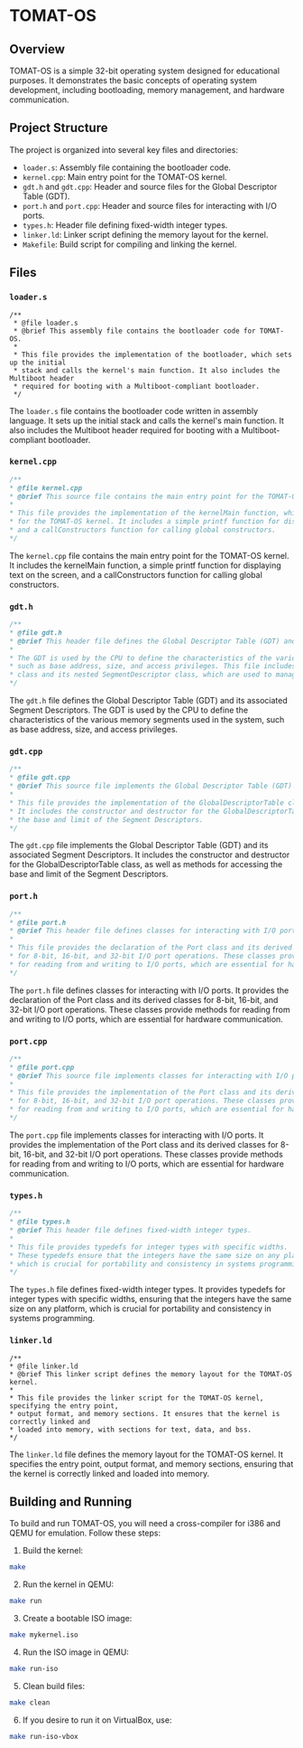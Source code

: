 # TOMAT-OS

## Overview

TOMAT-OS is a simple 32-bit operating system designed for educational purposes. It demonstrates the basic concepts of operating system development, including bootloading, memory management, and hardware communication.

## Project Structure

The project is organized into several key files and directories:

- `loader.s`: Assembly file containing the bootloader code.
- `kernel.cpp`: Main entry point for the TOMAT-OS kernel.
- `gdt.h` and `gdt.cpp`: Header and source files for the Global Descriptor Table (GDT).
- `port.h` and `port.cpp`: Header and source files for interacting with I/O ports.
- `types.h`: Header file defining fixed-width integer types.
- `linker.ld`: Linker script defining the memory layout for the kernel.
- `Makefile`: Build script for compiling and linking the kernel.

## Files

### `loader.s`

```plaintext
/**
 * @file loader.s
 * @brief This assembly file contains the bootloader code for TOMAT-OS.
 *
 * This file provides the implementation of the bootloader, which sets up the initial
 * stack and calls the kernel's main function. It also includes the Multiboot header
 * required for booting with a Multiboot-compliant bootloader.
 */
 ```

The `loader.s` file contains the bootloader code written in assembly language. It sets up the initial stack and calls the kernel's main function. It also includes the Multiboot header required for booting with a Multiboot-compliant bootloader.

### `kernel.cpp`

 ```c
 /**
 * @file kernel.cpp
 * @brief This source file contains the main entry point for the TOMAT-OS kernel.
 *
 * This file provides the implementation of the kernelMain function, which is the main entry point
 * for the TOMAT-OS kernel. It includes a simple printf function for displaying text on the screen,
 * and a callConstructors function for calling global constructors.
 */
 ```

The `kernel.cpp` file contains the main entry point for the TOMAT-OS kernel. It includes the kernelMain function, a simple printf function for displaying text on the screen, and a callConstructors function for calling global constructors.

### `gdt.h`

 ```c
/**
 * @file gdt.h
 * @brief This header file defines the Global Descriptor Table (GDT) and its associated Segment Descriptors.
 *
 * The GDT is used by the CPU to define the characteristics of the various memory segments used in the system,
 * such as base address, size, and access privileges. This file includes the declaration of the GlobalDescriptorTable
 * class and its nested SegmentDescriptor class, which are used to manage and access the GDT entries.
 */
 ```

The `gdt.h` file defines the Global Descriptor Table (GDT) and its associated Segment Descriptors. The GDT is used by the CPU to define the characteristics of the various memory segments used in the system, such as base address, size, and access privileges.

### `gdt.cpp`

 ```c
/**
 * @file gdt.cpp
 * @brief This source file implements the Global Descriptor Table (GDT) and its associated Segment Descriptors.
 *
 * This file provides the implementation of the GlobalDescriptorTable class and its nested SegmentDescriptor class.
 * It includes the constructor and destructor for the GlobalDescriptorTable, as well as methods for accessing
 * the base and limit of the Segment Descriptors.
 */
 ```

The `gdt.cpp` file implements the Global Descriptor Table (GDT) and its associated Segment Descriptors. It includes the constructor and destructor for the GlobalDescriptorTable class, as well as methods for accessing the base and limit of the Segment Descriptors.

### `port.h`

 ```c
/**
 * @file port.h
 * @brief This header file defines classes for interacting with I/O ports.
 *
 * This file provides the declaration of the Port class and its derived classes
 * for 8-bit, 16-bit, and 32-bit I/O port operations. These classes provide methods
 * for reading from and writing to I/O ports, which are essential for hardware communication.
 */
 ```

The `port.h` file defines classes for interacting with I/O ports. It provides the declaration of the Port class and its derived classes for 8-bit, 16-bit, and 32-bit I/O port operations. These classes provide methods for reading from and writing to I/O ports, which are essential for hardware communication.

### `port.cpp`

 ```c
/**
 * @file port.cpp
 * @brief This source file implements classes for interacting with I/O ports.
 *
 * This file provides the implementation of the Port class and its derived classes
 * for 8-bit, 16-bit, and 32-bit I/O port operations. These classes provide methods
 * for reading from and writing to I/O ports, which are essential for hardware communication.
 */
 ```

The `port.cpp` file implements classes for interacting with I/O ports. It provides the implementation of the Port class and its derived classes for 8-bit, 16-bit, and 32-bit I/O port operations. These classes provide methods for reading from and writing to I/O ports, which are essential for hardware communication.

### `types.h`

 ```c
/**
 * @file types.h
 * @brief This header file defines fixed-width integer types.
 *
 * This file provides typedefs for integer types with specific widths.
 * These typedefs ensure that the integers have the same size on any platform,
 * which is crucial for portability and consistency in systems programming.
 */
 ```

The `types.h` file defines fixed-width integer types. It provides typedefs for integer types with specific widths, ensuring that the integers have the same size on any platform, which is crucial for portability and consistency in systems programming.

### `linker.ld`

 ```plaintext
/**
 * @file linker.ld
 * @brief This linker script defines the memory layout for the TOMAT-OS kernel.
 *
 * This file provides the linker script for the TOMAT-OS kernel, specifying the entry point,
 * output format, and memory sections. It ensures that the kernel is correctly linked and
 * loaded into memory, with sections for text, data, and bss.
 */
 ```

The `linker.ld` file defines the memory layout for the TOMAT-OS kernel. It specifies the entry point, output format, and memory sections, ensuring that the kernel is correctly linked and loaded into memory.

## Building and Running

To build and run TOMAT-OS, you will need a cross-compiler for i386 and QEMU for emulation. Follow these steps:

1. Build the kernel:

```bash
make
```

2. Run the kernel in QEMU:

```bash
make run
```

3. Create a bootable ISO image:

```bash
make mykernel.iso
```

4. Run the ISO image in QEMU:

```bash
make run-iso
```

5. Clean build files:

```bash
make clean
```

6. If you desire to run it on VirtualBox, use:

```bash
make run-iso-vbox
```